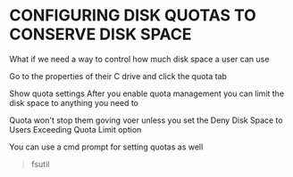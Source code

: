 # CONFIGURING DISK QUOTAS TO CONSERVE DISK SPACE

What if we need a way to control how much disk space a user can use

Go to the properties of their C drive and click the quota tab

Show quota settings
After you enable quota management you can limit the disk space to anything you need to

Quota won't stop them goving voer unless you set the Deny Disk Space to Users Exceeding Quota Limit option

You can use a cmd prompt for setting quotas as well

> fsutil

